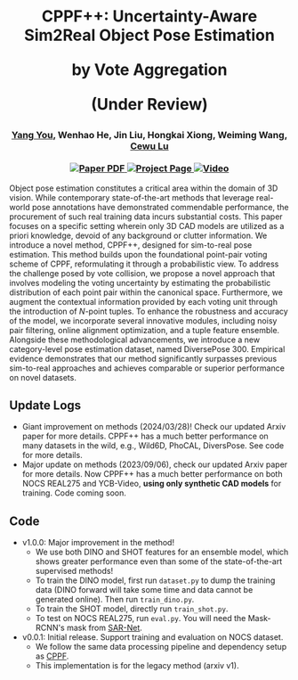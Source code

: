 <h1 align="center">
CPPF++: Uncertainty-Aware Sim2Real Object Pose Estimation 
 
 by Vote Aggregation

 (Under Review)
</h1>

<div align="center">
<h3>
<a href="https://qq456cvb.github.io">Yang You</a>, Wenhao He, Jin Liu, Hongkai Xiong, Weiming Wang, <a href="https://www.mvig.org/">Cewu Lu</a>
<br>
<br>
<a href='https://arxiv.org/abs/2211.13398'>
  <img src='https://img.shields.io/badge/Arxiv-PDF-orange?style=flat&logo=arxiv&logoColor=orange' alt='Paper PDF'>
</a>
<a href='#'>
  <img src='https://img.shields.io/badge/Project-Page-green?style=flat&logo=googlechrome&logoColor=green' alt='Project Page'>
</a>
<a href='#'>
<img src='https://img.shields.io/badge/Youtube-Video-red?style=flat&logo=youtube&logoColor=red' alt='Video'/>
</a>
<br>
</h3>
</div>
 
Object pose estimation constitutes a critical area within the domain of 3D vision. While contemporary state-of-the-art methods that leverage real-world pose annotations have demonstrated commendable performance, the procurement of such real training data incurs substantial costs. This paper focuses on a specific setting wherein only 3D CAD models are utilized as a priori knowledge, devoid of any background or clutter information. We introduce a novel method, CPPF++, designed for sim-to-real pose estimation. This method builds upon the foundational point-pair voting scheme of CPPF, reformulating it through a probabilistic view. To address the challenge posed by vote collision, we propose a novel approach that involves modeling the voting uncertainty by estimating the probabilistic distribution of each point pair within the canonical space. Furthermore, we augment the contextual information provided by each voting unit through the introduction of $N$-point tuples. To enhance the robustness and accuracy of the model, we incorporate several innovative modules, including noisy pair filtering, online alignment optimization, and a tuple feature ensemble. Alongside these methodological advancements, we introduce a new category-level pose estimation dataset, named DiversePose 300.
Empirical evidence demonstrates that our method significantly surpasses previous sim-to-real approaches and achieves comparable or superior performance on novel datasets. 

## Update Logs
- Giant improvement on methods (2024/03/28)! Check our updated Arxiv paper for more details. CPPF++ has a much better performance on many datasets in the wild, e.g., Wild6D, PhoCAL, DiversPose. See code for more details.
- Major update on methods (2023/09/06), check our updated Arxiv paper for more details. Now CPPF++ has a much better performance on both NOCS REAL275 and YCB-Video, **using only synthetic CAD models** for training. Code coming soon.

## Code
- v1.0.0: Major improvement in the method!
  - We use both DINO and SHOT features for an ensemble model, which shows greater performance even than some of the state-of-the-art supervised methods!
  - To train the DINO model, first run `dataset.py` to dump the training data (DINO forward will take some time and data cannot be generated online). Then run `train_dino.py`.
  - To train the SHOT model, directly run `train_shot.py`.
  - To test on NOCS REAL275, run `eval.py`. You will need the Mask-RCNN's mask from [SAR-Net](https://github.com/hetolin/SAR-Net).
- v0.0.1: Initial release. Support training and evaluation on NOCS dataset. 
  - We follow the same data processing pipeline and dependency setup as [CPPF](https://github.com/qq456cvb/CPPF).
  - This implementation is for the legacy method (arxiv v1).
